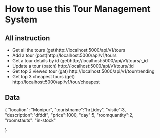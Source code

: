 # How to use this Tour Management System

## All instruction
* Get all the tours (get)http://localhost:5000/api/v1/tours
* Add a tour (post)http://localhost:5000/api/v1/tours
* Get a tour details by id (get)http://localhost:5000/api/v1/tours/:_id
* Update a tour (patch) http://localhost:5000/api/v1/tours/:id
* Get top 3 viewed tour (gat) http://localhost:5000/api/v1/tour/trending
* Get top 3 cheapest tours (get) http://localhost:5000/api/v1/tour/cheapest

## Data 
{
    "location": "Monipur",
    "touristname":"hrLidoy",
    "visite":3,
    "description":"dfddf",
    "price":1000,
    "day":5,
    "roomquantity":2,
    "roomstauts": "in-stock"


}